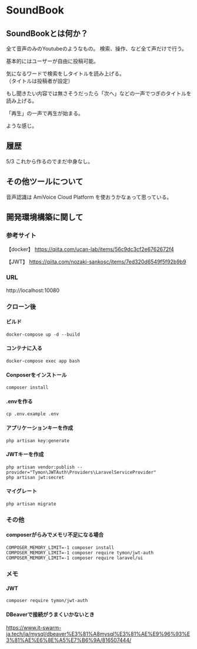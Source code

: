 # SoundBook

## SoundBookとは何か？
全て音声のみのYoutubeのようなもの。
検索、操作、など全て声だけで行う。

基本的にはユーザーが自由に投稿可能。

気になるワードで検索をしタイトルを読み上げる。<br>
（タイトルは投稿者が設定）

もし聞きたい内容では無さそうだったら「次へ」などの一声でつぎのタイトルを読み上げる。

「再生」の一声で再生が始まる。

ような感じ。

## 履歴
5/3 これから作るのでまだ中身なし。


## その他ツールについて
音声認識は AmiVoice Cloud Platform を使おうかなぁって思っている。


## 開発環境構築に関して
### 参考サイト
【docker】
https://qiita.com/ucan-lab/items/56c9dc3cf2e6762672f4

【JWT】
https://qiita.com/nozaki-sankosc/items/7ed320d6549f5f92b9b9

### URL
http://localhost:10080

### クローン後

#### ビルド
```
docker-compose up -d --build
```

#### コンテナに入る
```
docker-compose exec app bash
```

#### Conposerをインストール
```
composer install
```

#### .envを作る
```
cp .env.example .env
```

#### アプリケーションキーを作成
```
php artisan key:generate
```

#### JWTキーを作成
```
php artisan vendor:publish --provider="Tymon\JWTAuth\Providers\LaravelServiceProvider"
php artisan jwt:secret
```

#### マイグレート
```
php artisan migrate
```

### その他

#### composerがらみでメモリ不足になる場合
```
COMPOSER_MEMORY_LIMIT=-1 composer install
COMPOSER_MEMORY_LIMIT=-1 composer require tymon/jwt-auth
COMPOSER_MEMORY_LIMIT=-1 composer require laravel/ui
```

### メモ

#### JWT
```
composer require tymon/jwt-auth
```

#### DBeaverで接続がうまくいかないとき
https://www.it-swarm-ja.tech/ja/mysql/dbeaver%E3%81%A8mysql%E3%81%AE%E9%96%93%E3%81%AE%E6%8E%A5%E7%B6%9A/816507444/